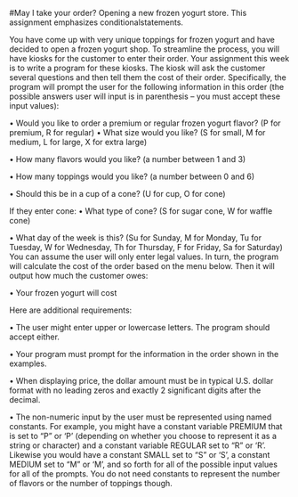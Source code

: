 #May I take your order? 
Opening a new frozen yogurt store. 
This assignment emphasizes conditionalstatements.


You have come up with very unique toppings for frozen yogurt and have decided to open a frozen yogurt shop. To 
streamline the process, you will have kiosks for the customer to enter their order. Your assignment this week is to 
write a program for these kiosks. The kiosk will ask the customer several questions and then tell them the cost of 
their order. Specifically, the program will prompt the user for the following information in this order (the possible 
answers user will input is in parenthesis – you must accept these input values):

• Would you like to order a premium or regular frozen yogurt flavor? (P for premium, R for regular)
• What size would you like? (S for small, M for medium, L for large, X for extra large)

• How many flavors would you like? (a number between 1 and 3)

• How many toppings would you like? (a number between 0 and 6)

• Should this be in a cup of a cone? (U for cup, O for cone)

If they enter cone:
• What type of cone? (S for sugar cone, W for waffle cone)

• What day of the week is this? (Su for Sunday, M for Monday, Tu for Tuesday, W for Wednesday, Th for Thursday, F for Friday, Sa for Saturday)
You can assume the user will only enter legal values. In turn, the program will calculate the cost of the order based 
on the menu below. Then it will output how much the customer owes:

• Your frozen yogurt will cost <price>

Here are additional requirements:
  
• The user might enter upper or lowercase letters. The program should accept either. 
  
• Your program must prompt for the information in the order shown in the examples.
  
• When displaying price, the dollar amount must be in typical U.S. dollar format with no leading zeros and 
exactly 2 significant digits after the decimal. 
  
• The non-numeric input by the user must be represented using named constants. For example, you 
might have a constant variable PREMIUM that is set to “P” or ‘P’ (depending on whether you 
choose to represent it as a string or character) and a constant variable REGULAR set to “R” or ‘R’. 
Likewise you would have a constant SMALL set to “S” or ‘S’, a constant MEDIUM set to “M” or 
‘M’, and so forth for all of the possible input values for all of the prompts. You do not need 
constants to represent the number of flavors or the number of toppings though. 
